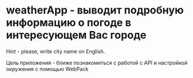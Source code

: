 # weatherApp - выводит подробную информацию о погоде в интересующем Вас городе
Hint - please, write city name on English.

Цель приложения - ближе познакомиться с работой c API и настройкой окружения с помощью WebPack
